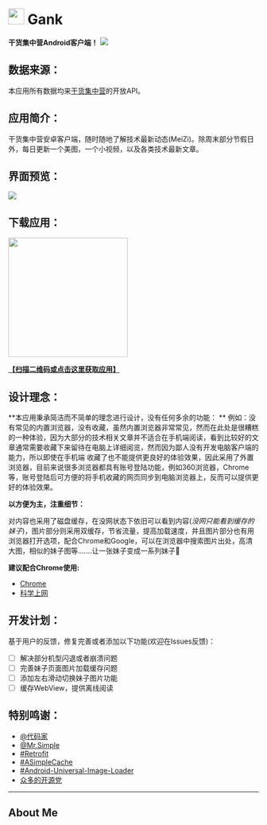 # <img src="http://ww4.sinaimg.cn/large/005Xtdi2jw1f2z87fyupqj3074074glu.jpg" width=32/> Gank
**干货集中营Android客户端！**
![](http://ww1.sinaimg.cn/large/005Xtdi2jw1f2ztnuj83bj30rs0i5tbo.jpg)
## 数据来源：
  本应用所有数据均来[干货集中营](http://gank.io/)的开放API。
## 应用简介：
  干货集中营安卓客户端，随时随地了解技术最新动态(MeiZi)。除周末部分节假日外，每日更新一个美图，一个小视频，以及各类技术最新文章。
## 界面预览：
![](http://ww2.sinaimg.cn/large/005Xtdi2jw1f304pnc0h5j30sg0lcn3p.jpg)
## 下载应用：
<img src="http://ww1.sinaimg.cn/large/005Xtdi2jw1f306z4hhcwj30b40b4ab5.jpg" width=240/>

[**【扫描二维码或点击这里获取应用】**](http://fir.im/GankByGcsSloop)
## 设计理念：
 **本应用秉承简洁而不简单的理念进行设计，没有任何多余的功能： **
 例如：没有常见的内置浏览器，没有收藏，虽然内置浏览器非常常见，然而在此处是很糟糕的一种体验，因为大部分的技术相关文章并不适合在手机端阅读，看到比较好的文章通常需要收藏下来留待在电脑上详细阅览，然而因为鄙人没有开发电脑客户端的能力，所以即使在手机端 收藏了也不能提供更良好的体验效果，因此采用了外置浏览器，目前来说很多浏览器都具有账号登陆功能，例如360浏览器，Chrome等，账号登陆后可方便的将手机收藏的网页同步到电脑浏览器上，反而可以提供更好的体验效果。

 **以方便为主，注重细节：**

 对内容也采用了磁盘缓存，在没网状态下依旧可以看到内容(*没网只能看到缓存的妹子*)，图片部分则采用双缓存，节省流量，提高加载速度，并且图片部分也有用浏览器打开选项，配合Chrome和Google，可以在浏览器中搜索图片出处，高清大图，相似的妹子图等.......让一张妹子变成一系列妹子:underage:

 **建议配合Chrome使用:**
 * [Chrome](https://www.google.com/chrome/browser/desktop/index.html)
 * [科学上网](https://github.com/GcsSloop/Note/blob/master/GFW/README.md)
 ## 开发计划：
  基于用户的反馈，修复完善或者添加以下功能(欢迎在Issues反馈)：

- [ ] 解决部分机型闪退或者崩溃问题
- [ ] 完善妹子页面图片加载缓存问题
- [ ] 添加左右滑动切换妹子图片功能
- [ ] 缓存WebView，提供离线阅读
## 特别鸣谢：
* [@代码家](https://github.com/daimajia)
* [@Mr.Simple](http://blog.csdn.net/bboyfeiyu/article/details/39935329)
* [#Retrofit](https://github.com/square/retrofit)
* [#ASimpleCache](https://github.com/yangfuhai/ASimpleCache)
* [#Android-Universal-Image-Loader](https://github.com/nostra13/Android-Universal-Image-Loader)
* [众多的开源党](https://github.com/)
*****
## About Me